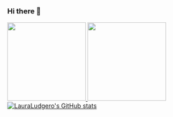 ### Hi there 👋

<!--
**LauraLudgero/LauraLudgero** is a ✨ _special_ ✨ repository because its `README.md` (this file) appears on your GitHub profile.

Here are some ideas to get you started:

- 🔭 I’m currently working on ...
- 🌱 I’m currently learning ...
- 👯 I’m looking to collaborate on ...
- 🤔 I’m looking for help with ...
- 💬 Ask me about ...
- 📫 How to reach me: ...
- 😄 Pronouns: ...
- ⚡ Fun fact: ....
-->

 <div>
  <a href="https://github.com/LauraLudgero">
  <img height="180em" src="https://github-readme-stats.vercel.app/api?username=LauraLudgero&show_icons=true&theme=dracula&include_all_commits=true&count_private=true"/>
  <img height="180em" src="https://github-readme-stats.vercel.app/api/top-langs/?username=LauraLudgero&layout=compact&langs_count=7&theme=dracula"/>
</div
   
   ![LauraLudgero's GitHub stats](https://github-readme-stats.vercel.app/api?username=LauraLudgero&show_icons=true&theme=dracula)
